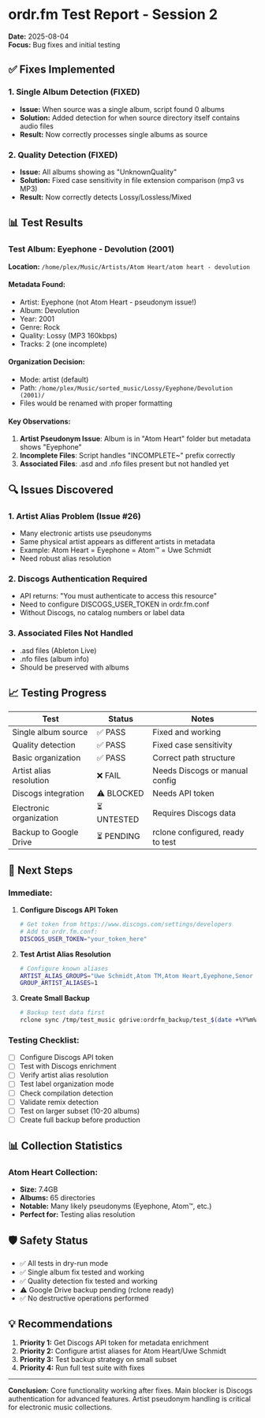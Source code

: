 # ordr.fm Test Report - Session 2

**Date:** 2025-08-04  
**Focus:** Bug fixes and initial testing

## ✅ Fixes Implemented

### 1. **Single Album Detection** (FIXED)
- **Issue:** When source was a single album, script found 0 albums
- **Solution:** Added detection for when source directory itself contains audio files
- **Result:** Now correctly processes single albums as source

### 2. **Quality Detection** (FIXED)
- **Issue:** All albums showing as "UnknownQuality" 
- **Solution:** Fixed case sensitivity in file extension comparison (mp3 vs MP3)
- **Result:** Now correctly detects Lossy/Lossless/Mixed

## 📊 Test Results

### Test Album: Eyephone - Devolution (2001)
**Location:** `/home/plex/Music/Artists/Atom Heart/atom heart - devolution`

#### Metadata Found:
- Artist: Eyephone (not Atom Heart - pseudonym issue!)
- Album: Devolution
- Year: 2001
- Genre: Rock
- Quality: Lossy (MP3 160kbps)
- Tracks: 2 (one incomplete)

#### Organization Decision:
- Mode: artist (default)
- Path: `/home/plex/Music/sorted_music/Lossy/Eyephone/Devolution (2001)/`
- Files would be renamed with proper formatting

#### Key Observations:
1. **Artist Pseudonym Issue**: Album is in "Atom Heart" folder but metadata shows "Eyephone"
2. **Incomplete Files**: Script handles "INCOMPLETE~" prefix correctly
3. **Associated Files**: .asd and .nfo files present but not handled yet

## 🔍 Issues Discovered

### 1. **Artist Alias Problem** (Issue #26)
- Many electronic artists use pseudonyms
- Same physical artist appears as different artists in metadata
- Example: Atom Heart = Eyephone = Atom™ = Uwe Schmidt
- Need robust alias resolution

### 2. **Discogs Authentication Required**
- API returns: "You must authenticate to access this resource"
- Need to configure DISCOGS_USER_TOKEN in ordr.fm.conf
- Without Discogs, no catalog numbers or label data

### 3. **Associated Files Not Handled**
- .asd files (Ableton Live)
- .nfo files (album info)
- Should be preserved with albums

## 📈 Testing Progress

| Test | Status | Notes |
|------|--------|-------|
| Single album source | ✅ PASS | Fixed and working |
| Quality detection | ✅ PASS | Fixed case sensitivity |
| Basic organization | ✅ PASS | Correct path structure |
| Artist alias resolution | ❌ FAIL | Needs Discogs or manual config |
| Discogs integration | ⚠️ BLOCKED | Needs API token |
| Electronic organization | ⏳ UNTESTED | Requires Discogs data |
| Backup to Google Drive | ⏳ PENDING | rclone configured, ready to test |

## 🎯 Next Steps

### Immediate:
1. **Configure Discogs API Token**
   ```bash
   # Get token from https://www.discogs.com/settings/developers
   # Add to ordr.fm.conf:
   DISCOGS_USER_TOKEN="your_token_here"
   ```

2. **Test Artist Alias Resolution**
   ```bash
   # Configure known aliases
   ARTIST_ALIAS_GROUPS="Uwe Schmidt,Atom TM,Atom Heart,Eyephone,Senor Coconut"
   GROUP_ARTIST_ALIASES=1
   ```

3. **Create Small Backup**
   ```bash
   # Backup test data first
   rclone sync /tmp/test_music gdrive:ordrfm_backup/test_$(date +%Y%m%d)
   ```

### Testing Checklist:
- [ ] Configure Discogs API token
- [ ] Test with Discogs enrichment
- [ ] Verify artist alias resolution
- [ ] Test label organization mode
- [ ] Check compilation detection
- [ ] Validate remix detection
- [ ] Test on larger subset (10-20 albums)
- [ ] Create full backup before production

## 📊 Collection Statistics

### Atom Heart Collection:
- **Size:** 7.4GB
- **Albums:** 65 directories
- **Notable:** Many likely pseudonyms (Eyephone, Atom™, etc.)
- **Perfect for:** Testing alias resolution

## 🛡️ Safety Status

- ✅ All tests in dry-run mode
- ✅ Single album fix tested and working
- ✅ Quality detection fix tested and working
- ⚠️ Google Drive backup pending (rclone ready)
- ✅ No destructive operations performed

## 💡 Recommendations

1. **Priority 1:** Get Discogs API token for metadata enrichment
2. **Priority 2:** Configure artist aliases for Atom Heart/Uwe Schmidt
3. **Priority 3:** Test backup strategy on small subset
4. **Priority 4:** Run full test suite with fixes

---

**Conclusion:** Core functionality working after fixes. Main blocker is Discogs authentication for advanced features. Artist pseudonym handling is critical for electronic music collections.